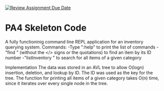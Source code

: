 [![Review Assignment Due Date](https://classroom.github.com/assets/deadline-readme-button-22041afd0340ce965d47ae6ef1cefeee28c7c493a6346c4f15d667ab976d596c.svg)](https://classroom.github.com/a/pAwGQi_N)

# PA4 Skeleton Code
A fully functioninig command line REPL application for an inventory querying system. 
Commands: 
-Type ":help" to print the list of commands
-"find <valid-item-ID>" (without the </> signs or the quotations) to find an item by its ID number
-"listInventory <category-of-items>" to search for all items of a given category

Implementation
The data was stored in an AVL tree to allow O(logn) insertion, deletion, and lookup by ID. The ID was used as the key for the tree. The function for printing all items of a given category takes O(n) time, since it iterates over every single node in the tree. 
